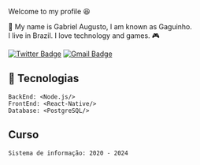 Welcome to my profile 😆 

 📣 My name is Gabriel Augusto, I am known as Gaguinho.  
I live in Brazil. I love technology and games. 🎮 

[![Twitter Badge](https://img.shields.io/badge/-@gxguinho-4c2882?style=flat-square&labelColor=4c2882&logo=twitter&logoColor=white&link=https://twitter.com/Gxguinho)](https://twitter.com/Gxguinho)
[![Gmail Badge](https://img.shields.io/badge/-Gmail-4c2882?style=flat-square&labelColor=4c2882&logo=gmail&logoColor=white&link=mailto:gabrielapl@unipam.edu.br)](mailto:gabrielapl@unipam.edu.br)

## 🚀 Tecnologias
    BackEnd: <Node.js/>
    FrontEnd: <React-Native/>
    Database: <PostgreSQL/>
## Curso
    Sistema de informação: 2020 - 2024
    
